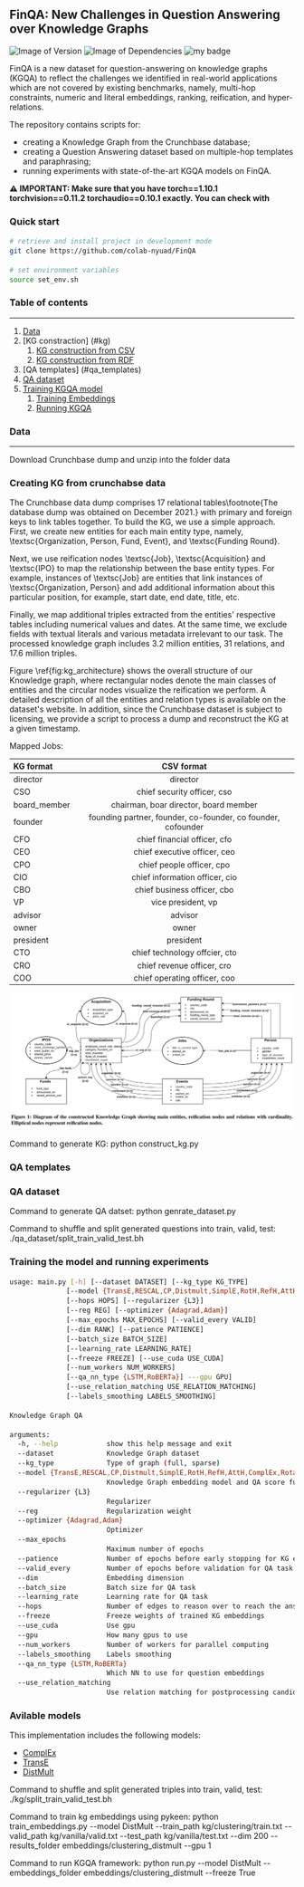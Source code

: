 ## FinQA: New Challenges in Question Answering over Knowledge Graphs

![Image of Version](https://img.shields.io/badge/version-v1.0-green)
![Image of Dependencies](https://img.shields.io/badge/dependencies-up%20to%20date-brightgreen)
![my badge](https://badgen.net/badge/uses/pykeen/red?icon=github)

FinQA is a new dataset for question-answering on knowledge graphs (KGQA) to reflect the challenges we identified in real-world applications which are not covered by existing benchmarks, namely, multi-hop constraints, numeric and literal embeddings, ranking, reification, and hyper-relations. 

The repository contains scripts for:
- creating a Knowledge Graph from the Crunchbase database;
- creating a Question Answering dataset based on multiple-hop templates and paraphrasing;
- running experiments with state-of-the-art KGQA models on FinQA. 

**⚠️ IMPORTANT: Make sure that you have torch==1.10.1 torchvision==0.11.2 torchaudio==0.10.1 exactly. You can check with**

### Quick start
```sh
# retrieve and install project in development mode
git clone https://github.com/colab-nyuad/FinQA

# set environment variables
source set_env.sh
```

### Table of contents
---
1. [Data](#data)
2. [KG constraction] (#kg)
    1. [KG construction from CSV](#kg_csv)
    2. [KG construction from RDF](#kg_rdf)
3. [QA templates] (#qa_templates)
4. [QA dataset](#qa_dataset)
5. [Training KGQA model](#kgqa_model)
    1. [Training Embeddings](#embeddings)
    2. [Running KGQA](#kgqa)

### Data <a name="data"></a>
---
Download Crunchbase dump and unzip into the folder data

### Creating KG from crunchabse data 

The Crunchbase data dump comprises 17 relational tables\footnote{The database dump was obtained on December 2021.} with primary and foreign keys to link tables together. To build the KG, we use a simple approach. First, we create new entities for each main entity type, namely, \textsc{Organization, Person, Fund, Event}, and \textsc{Funding Round}. 

Next, we use reification nodes \textsc{Job}, \textsc{Acquisition} and \textsc{IPO} to map the relationship between the base entity types. For example, instances of \textsc{Job} are entities that link instances of \textsc{Organization, Person} and add additional information about this particular position, for example, start date, end date, title, etc. 

Finally, we map additional triples extracted from the entities' respective tables including numerical values and dates. At the same time, we exclude fields with textual literals and various metadata irrelevant to our task. The processed knowledge graph includes 3.2 million entities, 31 relations, and 17.6 million triples. 

Figure \ref{fig:kg_architecture} shows the overall structure of our Knowledge graph, where rectangular nodes denote the main classes of entities and the circular nodes visualize the reification we perform. A detailed description of all the entities and relation types is available on the dataset's website. In addition, since the Crunchbase dataset is subject to licensing, we provide a script to process a dump and reconstruct the KG at a given timestamp.


Mapped Jobs:

| KG format   | CSV format  |
| :---        |    :----:   |
|director     |director    |
|CSO          |chief security officer, cso|
|board_member |chairman, boar director, board member|
|founder      |founding partner, founder, co-founder, co founder, cofounder|
|CFO          |chief financial officer, cfo|
|CEO          |chief executive officer, ceo| 
|CPO          |chief people officer, cpo|
|CIO          |chief information officer, cio|
|CBO          |chief business officer, cbo|
|VP           |vice president, vp| 
|advisor      |advisor|
|owner        |owner|
|president    |president|
|CTO          |chief technology offcier, cto|
|CRO          |chief revenue officer, cro| 
|COO          |chief operating officer, coo|

![](kg.jpg "KG architecture")

Command to generate KG: python construct_kg.py

### QA templates 

### QA dataset


Command to generate QA datset: python genrate_dataset.py

Command to shuffle and split generated questions into train, valid, test: ./qa_dataset/split_train_valid_test.bh

### Training the model and running experiments

```sh
usage: main.py [-h] [--dataset DATASET] [--kg_type KG_TYPE]
              [--model {TransE,RESCAL,CP,Distmult,SimplE,RotH,RefH,AttH,ComplEx,RotatE}]
              [--hops HOPS] [--regularizer {L3}] 
              [--reg REG] [--optimizer {Adagrad,Adam}]
              [--max_epochs MAX_EPOCHS] [--valid_every VALID]
              [--dim RANK] [--patience PATIENCE]
              [--batch_size BATCH_SIZE]
              [--learning_rate LEARNING_RATE]
              [--freeze FREEZE] [--use_cuda USE_CUDA]
              [--num_workers NUM_WORKERS]
              [--qa_nn_type {LSTM,RoBERTa}] ---gpu GPU]
              [--use_relation_matching USE_RELATION_MATCHING]
              [--labels_smoothing LABELS_SMOOTHING]
 
Knowledge Graph QA

arguments:
  -h, --help            show this help message and exit
  --dataset             Knowledge Graph dataset
  --kg_type             Type of graph (full, sparse)
  --model {TransE,RESCAL,CP,Distmult,SimplE,RotH,RefH,AttH,ComplEx,RotatE}
                        Knowledge Graph embedding model and QA score function
  --regularizer {L3}
                        Regularizer
  --reg                 Regularization weight
  --optimizer {Adagrad,Adam}
                        Optimizer
  --max_epochs
                        Maximum number of epochs
  --patience            Number of epochs before early stopping for KG embeddings
  --valid_every         Number of epochs before validation for QA task
  --dim                 Embedding dimension
  --batch_size          Batch size for QA task 
  --learning_rate       Learning rate for QA task
  --hops                Number of edges to reason over to reach the answer 
  --freeze              Freeze weights of trained KG embeddings
  --use_cuda            Use gpu
  --gpu                 How many gpus to use
  --num_workers         Number of workers for parallel computing 
  --labels_smoothing    Labels smoothing
  --qa_nn_type {LSTM,RoBERTa}
                        Which NN to use for question embeddings
  --use_relation_matching 
                        Use relation matching for postprocessing candidates in QA task
```

### Avilable models
This implementation includes the following models:
- [ComplEx](http://proceedings.mlr.press/v48/trouillon16.pdf)
- [TransE](https://papers.nips.cc/paper/2013/file/1cecc7a77928ca8133fa24680a88d2f9-Paper.pdf)
- [DistMult](https://www.microsoft.com/en-us/research/wp-content/uploads/2016/02/ICLR2015_updated.pdf)


Command to shuffle and split generated triples into train, valid, test: ./kg/split_train_valid_test.bh

Command to train kg embeddings using pykeen:
python train_embeddings.py --model DistMult --train_path kg/clustering/train.txt --valid_path kg/vanilla/valid.txt --test_path kg/vanilla/test.txt --dim 200 --results_folder embeddings/clustering_distmult --gpu 1

Command to run KGQA framework: 
python run.py --model DistMult --embeddings_folder embeddings/clustering_distmult --freeze True
